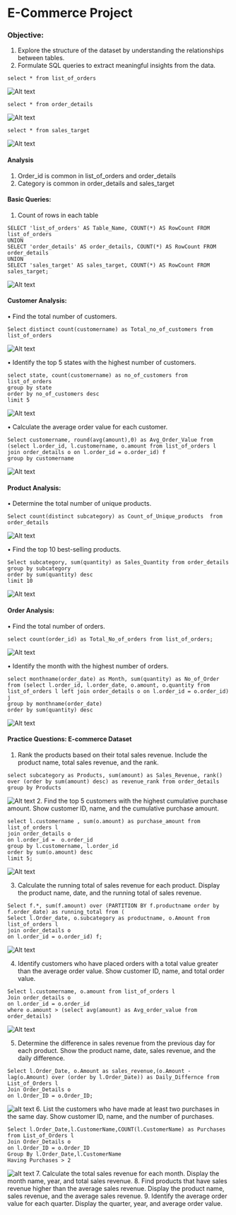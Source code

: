 # E-Commerce Project

### Objective:
1.	Explore the structure of the dataset by understanding the relationships between tables.
2.	Formulate SQL queries to extract meaningful insights from the data.

```
select * from list_of_orders
```

![Alt text](image.png)

```
select * from order_details
```

![Alt text](image-1.png)

```
select * from sales_target
```

![Alt text](image-2.png)


#### Analysis
1. Order_id is common in list_of_orders and order_details
2. Category is common in order_details and sales_target


#### Basic Queries:
1. Count of rows in each table

```
SELECT 'list_of_orders' AS Table_Name, COUNT(*) AS RowCount FROM list_of_orders
UNION
SELECT 'order_details' AS order_details, COUNT(*) AS RowCount FROM order_details
UNION
SELECT 'sales_target' AS sales_target, COUNT(*) AS RowCount FROM sales_target;
```
![Alt text](image-3.png)

#### Customer Analysis:
•	Find the total number of customers.
```
Select distinct count(customername) as Total_no_of_customers from list_of_orders
```
![Alt text](image-4.png)

•	Identify the top 5 states with the highest number of customers.
```
select state, count(customername) as no_of_customers from list_of_orders
group by state
order by no_of_customers desc
limit 5
```
![Alt text](image-5.png)

•	Calculate the average order value for each customer.

```
Select customername, round(avg(amount),0) as Avg_Order_Value from
(select l.order_id, l.customername, o.amount from list_of_orders l
join order_details o on l.order_id = o.order_id) f
group by customername
```
![Alt text](image-6.png)


#### Product Analysis:
•	Determine the total number of unique products.

```
Select count(distinct subcategory) as Count_of_Unique_products  from order_details

```
![Alt text](image-7.png)

•	Find the top 10 best-selling products.
```
Select subcategory, sum(quantity) as Sales_Quantity from order_details
group by subcategory
order by sum(quantity) desc
limit 10
```
![Alt text](image-8.png)

#### Order Analysis:
•	Find the total number of orders.
```
select count(order_id) as Total_No_of_orders from list_of_orders;

```
![Alt text](image-9.png)


•	Identify the month with the highest number of orders.
```
select monthname(order_date) as Month, sum(quantity) as No_of_Order from (select l.order_id, l.order_date, o.amount, o.quantity from list_of_orders l left join order_details o on l.order_id = o.order_id) j
group by monthname(order_date)
order by sum(quantity) desc
```
![Alt text](image-10.png)

#### Practice Questions: E-commerce Dataset
1.	Rank the products based on their total sales revenue. Include the product name, total sales revenue, and the rank.
```
select subcategory as Products, sum(amount) as Sales_Revenue, rank() over (order by sum(amount) desc) as revenue_rank from order_details
group by Products
```
![Alt text](image-11.png)
2.	Find the top 5 customers with the highest cumulative purchase amount. Show customer ID, name, and the cumulative purchase amount.
```
select l.customername , sum(o.amount) as purchase_amount from list_of_orders l
join order_details o
on l.order_id =  o.order_id
group by l.customername, l.order_id
order by sum(o.amount) desc
limit 5;
```
![Alt text](image-12.png)

3.	Calculate the running total of sales revenue for each product. Display the product name, date, and the running total of sales revenue.
```
Select f.*, sum(f.amount) over (PARTITION BY f.productname order by f.order_date) as running_total from (
Select l.Order_date, o.subcategory as productname, o.Amount from list_of_orders l
join order_details o
on l.order_id = o.order_id) f;
```
![Alt text](image-13.png)

4.	Identify customers who have placed orders with a total value greater than the average order value. Show customer ID, name, and total order value.
```
Select l.customername, o.amount from list_of_orders l
Join order_details o
on l.order_id = o.order_id
where o.amount > (select avg(amount) as Avg_order_value from order_details)
```

![Alt text](image-14.png)

5.	Determine the difference in sales revenue from the previous day for each product. Show the product name, date, sales revenue, and the daily difference.
```
Select l.Order_Date, o.Amount as sales_revenue,(o.Amount - lag(o.Amount) over (order by l.Order_Date)) as Daily_Differnce from List_of_Orders l
Join Order_Details o
on l.Order_ID = o.Order_ID;
```
![alt text](image-15.png)
6.	List the customers who have made at least two purchases in the same day. Show customer ID, name, and the number of purchases.
```
Select l.Order_Date,l.CustomerName,COUNT(l.CustomerName) as Purchases from List_of_Orders l
Join Order_Details o
on l.Order_ID = o.Order_ID
Group By l.Order_Date,l.CustomerName
Having Purchases > 2
```
![alt text](image-16.png)
7.	Calculate the total sales revenue for each month. Display the month name, year, and total sales revenue.
8.	Find products that have sales revenue higher than the average sales revenue. Display the product name, sales revenue, and the average sales revenue.
9.	Identify the average order value for each quarter. Display the quarter, year, and average order value.






























